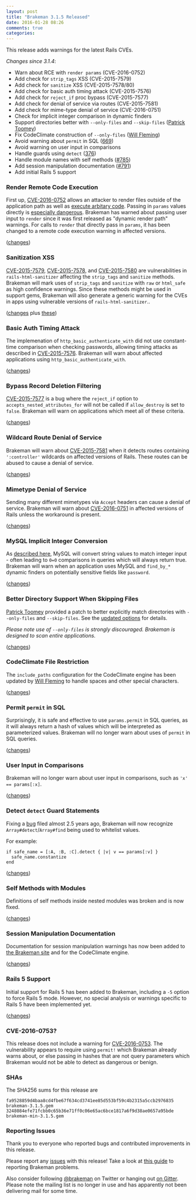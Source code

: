 ```yaml
---
layout: post
title: "Brakeman 3.1.5 Released"
date: 2016-01-28 08:26
comments: true
categories: 
---
```


This release adds warnings for the latest Rails CVEs.

*Changes since 3.1.4*:

* Warn about RCE with `render params` (CVE-2016-0752)
* Add check for `strip_tags` XSS (CVE-2015-7579)
* Add check for `sanitize` XSS (CVE-2015-7578/80)
* Add check for basic auth timing attack (CVE-2015-7576)
* Add check for `reject_if` proc bypass (CVE-2015-7577)
* Add check for denial of service via routes (CVE-2015-7581)
* Add check for mime-type denial of service (CVE-2016-0751)
* Check for implicit integer comparison in dynamic finders
* Support directories better with `--only-files` and `--skip-files` ([Patrick Toomey](https://github.com/ptoomey3))
* Fix CodeClimate construction of `--only-files` ([Will Fleming](https://github.com/wfleming))
* Avoid warning about `permit` in SQL ([669](https://github.com/presidentbeef/brakeman/issues/669))
* Avoid warning on user input in comparisons
* Handle guards using `detect` ([376](https://github.com/presidentbeef/brakeman/issues/376))
* Handle module names with self methods ([#785](https://github.com/presidentbeef/brakeman/issues/785))
* Add session manipulation documentation ([#791](https://github.com/presidentbeef/brakeman/pull/791))
* Add initial Rails 5 support

### Render Remote Code Execution

First up, [CVE-2016-0752](https://groups.google.com/d/msg/rubyonrails-security/335P1DcLG00/OfB9_LhbFQAJ) allows an attacker to render files outside of the application path as well as [execute arbitary code](https://nvisium.com/blog/2016/01/26/rails-dynamic-render-to-rce-cve-2016-0752/). Passing in `params` values directly is [especially dangerous](https://twitter.com/joernchen/status/456822118500823040). Brakeman has warned about passing user input to `render` since it was first released as "dynamic render path" warnings. For calls to `render` that directly pass in `params`, it has been changed to a remote code execution warning in affected versions.

([changes](https://github.com/presidentbeef/brakeman/pull/807))

### Sanitization XSS

[CVE-2015-7579](https://groups.google.com/d/msg/rubyonrails-security/OU9ugTZcbjc/PjEP46pbFQAJ), [CVE-2015-7578](https://github.com/presidentbeef/brakeman/pull/807), and [CVE-2015-7580](https://groups.google.com/d/msg/rubyonrails-security/uh--W4TDwmI/m_CVZtdbFQAJ) are vulnerabilities in `rails-html-sanitizer` affecting the `strip_tags` and `sanitize` methods. Brakeman will mark uses of `strip_tags` and `sanitize` with `raw` or `html_safe` as high confidence warnings. Since these methods might be used in support gems, Brakeman will also generate a generic warning for the CVEs in apps using vulnerable versions of `rails-html-sanitizer`..

([changes](https://github.com/presidentbeef/brakeman/pull/805) plus [these](https://github.com/presidentbeef/brakeman/pull/806))

### Basic Auth Timing Attack

The implemenation of `http_basic_authenticate_with` did not use constant-time comparison when checking passwords, allowing timing attacks as described in [CVE-2015-7576](https://groups.google.com/d/msg/rubyonrails-security/ANv0HDHEC3k/mt7wNGxbFQAJ). Brakeman will warn about affected applications using `http_basic_authenticate_with`.

([changes](https://github.com/presidentbeef/brakeman/pull/800))

### Bypass Record Deletion Filtering

[CVE-2015-7577](https://groups.google.com/d/msg/rubyonrails-security/cawsWcQ6c8g/tegZtYdbFQAJ) is a bug where the `reject_if` option to `accepts_nested_attributes_for` will not be called if `allow_destroy` is set to `false`. Brakeman will warn on applications which meet all of these criteria.

([changes](https://github.com/presidentbeef/brakeman/pull/804))

### Wildcard Route Denial of Service

Brakeman will warn about [CVE-2015-7581](https://groups.google.com/d/msg/rubyonrails-security/dthJ5wL69JE/YzPnFelbFQAJ) when it detects routes containing `':controller'` wildcards on affected versions of Rails. These routes can be abused to cause a denial of service.

([changes](https://github.com/presidentbeef/brakeman/pull/808))

### Mimetype Denial of Service

Sending many different mimetypes via `Accept` headers can cause a denial of service. Brakeman will warn about [CVE-2016-0751](https://groups.google.com/d/msg/rubyonrails-security/9oLY_FCzvoc/w9oI9XxbFQAJ) in affected versions of Rails unless the workaround is present.

([changes](https://github.com/presidentbeef/brakeman/pull/801))

### MySQL Implicit Integer Conversion

As [described here](http://www.phenoelit.org/blog/archives/2013/02/05/mysql_madness_and_rails/), MySQL will convert string values to match integer input - often leading to `0=0` comparisons in queries which will always return true. Brakeman will warn when an application uses MySQL and `find_by_*` dynamic finders on potentially sensitive fields like `password`.

([changes](https://github.com/presidentbeef/brakeman/pull/798))

### Better Directory Support When Skipping Files

[Patrick Toomey](https://github.com/ptoomey3) provided a patch to better explicitly match directories with `--only-files` and `--skip-files`. See the [updated options](https://github.com/presidentbeef/brakeman/blob/82de21d7c85acd8980ae7c4b86d77207f73b3444/OPTIONS.md#scanning-options) for details.

*Please note use of `--only-files` is strongly discouraged. Brakeman is designed to scan entire applications.*

([changes](https://github.com/presidentbeef/brakeman/pull/764))

### CodeClimate File Restriction 

The `include_paths` configuration for the CodeClimate engine has been updated by [Will Fleming](https://github.com/wfleming) to handle spaces and other special characters.

([changes](https://github.com/presidentbeef/brakeman/pull/803/))

### Permit `permit` in SQL

Surprisingly, it is safe and effective to use `params.permit` in SQL queries, as it will always return a hash of values which will be interpreted as parameterized values. Brakeman will no longer warn about uses of `permit` in SQL queries.

([changes](https://github.com/presidentbeef/brakeman/pull/795))

### User Input in Comparisons

Brakeman will no longer warn about user input in comparisons, such as `'x' == params[:x]`.

([changes](https://github.com/presidentbeef/brakeman/pull/793))

### Detect `detect` Guard Statements

Fixing a [bug](https://github.com/presidentbeef/brakeman/issues/376) filed almost 2.5 years ago, Brakeman will now recognize `Array#detect`/`Array#find` being used to whitelist values.

For example:

    if safe_name = [:A, :B, :C].detect { |v| v == params[:v] }
      safe_name.constantize
    end

([changes](https://github.com/presidentbeef/brakeman/pull/794/))

### Self Methods with Modules

Definitions of self methods inside nested modules was broken and is now fixed.

([changes](https://github.com/presidentbeef/brakeman/pull/792))

### Session Manipulation Documentation

Documentation for session manipulation warnings has now been added to [the Brakeman site](http://brakemanscanner.org/docs/warning_types/session_manipulation/) and for the CodeClimate engine.

([changes](https://github.com/presidentbeef/brakeman/pull/791))

### Rails 5 Support

Initial support for Rails 5 has been added to Brakeman, including a `-5` option to force Rails 5 mode. However, no special analysis or warnings specific to Rails 5 have been implemented yet.

([changes](https://github.com/presidentbeef/brakeman/pull/799))

### CVE-2016-0753?

This release does not include a warning for [CVE-2016-0753](https://groups.google.com/d/msg/rubyonrails-security/6jQVC1geukQ/8oYETcxbFQAJ). The vulnerability appears to require using `permit!` which Brakeman already warns about, or else passing in hashes that are not query parameters which Brakeman would not be able to detect as dangerous or benign.

### SHAs

The SHA256 sums for this release are

    fa9528859d4baa8cd4fbe67f634cd3741ee85d553bf59c4b2315a5ccb2976835  brakeman-3.1.5.gem
    3248084efe71fcbb0c65b36e71ff0c06e65ac6bce1817a6f9d38ae0657a95bde  brakeman-min-3.1.5.gem

### Reporting Issues

Thank you to everyone who reported bugs and contributed improvements in this release.

Please report any [issues](https://github.com/presidentbeef/brakeman/issues) with this release! Take a look at [this guide](https://github.com/presidentbeef/brakeman/wiki/How-to-Report-a-Brakeman-Issue) to reporting Brakeman problems.

Also consider following [@brakeman](https://twitter.com/brakeman) on Twitter or hanging out [on Gitter](https://gitter.im/presidentbeef/brakeman). Please note the mailing list is no longer in use and has apparently not been delivering mail for some time.
